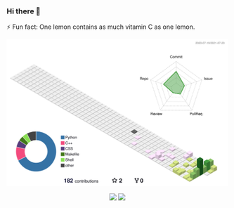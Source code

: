 ### Hi there 👋
⚡ Fun fact: One lemon contains as much vitamin C as one lemon.

![](./profile-3d-contrib/profile-season-animate.svg)


<div align="center">
<img src="https://github-readme-stats.vercel.app/api?username=urasakikeisuke&count_private=true&show_icons=true&theme=github_dark">
<img src="https://github-readme-stats.vercel.app/api/top-langs/?username=urasakikeisuke&langs_count=10&theme=github_dark">
</div>
